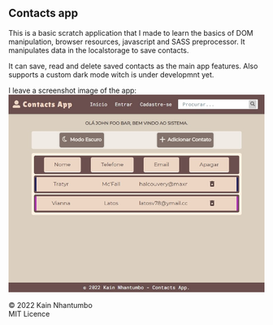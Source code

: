 ## Contacts app 
This is a basic scratch application that I made to learn the basics of DOM manipulation, browser resources, javascript and SASS preprocessor. It manipulates data in the localstorage to save contacts.  

It can save, read and delete saved contacts as the main app features. Also supports a custom dark mode witch is under developmnt yet.

I leave a screenshot image of the app:  
![screenshot](/docs/9-5-2022_194530_127.0.0.1.jpeg)

&copy; 2022 Kain Nhantumbo  
MIT Licence 